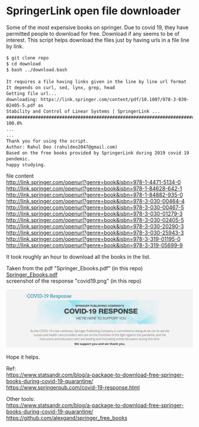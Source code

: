 # SpringerLink open file downloader
Some of the most expensive books on springer. 
Due to covid 19, they have permitted people to download for free. 
Download if any seems to be of interest. 
This script helps download the files just by having urls in a file line by link.

```
$ git clone repo
$ cd download
$ bash ../download.bash

It requires a file having links given in the line by line url format
It depends on curl, sed, lynx, grep, head
Getting file url...
downloading: https://link.springer.com/content/pdf/10.1007/978-3-030-02405-5.pdf as 
Stability and Control of Linear Systems | SpringerLink ...
######################################################################## 100.0%
...
...
Thank you for using the script.
Author: Rahul Deo (rahuldeo2047@gmail.com)
Based on the free books provided by SpringerLink during 2019 covid 19 pendemic.
happy studying.

```

file content    
http://link.springer.com/openurl?genre=book&isbn=978-1-4471-5134-0  
http://link.springer.com/openurl?genre=book&isbn=978-1-84628-642-1  
http://link.springer.com/openurl?genre=book&isbn=978-1-84882-935-0  
http://link.springer.com/openurl?genre=book&isbn=978-3-030-00464-4  
http://link.springer.com/openurl?genre=book&isbn=978-3-030-00467-5  
http://link.springer.com/openurl?genre=book&isbn=978-3-030-01279-3  
http://link.springer.com/openurl?genre=book&isbn=978-3-030-02405-5  
http://link.springer.com/openurl?genre=book&isbn=978-3-030-20290-3  
http://link.springer.com/openurl?genre=book&isbn=978-3-030-25943-3  
http://link.springer.com/openurl?genre=book&isbn=978-3-319-01195-0  
http://link.springer.com/openurl?genre=book&isbn=978-3-319-05699-9  

It took roughly an hour to download all the books in the list.  

Taken from the pdf "Springer_Ebooks.pdf" (in this repo)   
[Springer_Ebooks.pdf]("https://raw.githubusercontent.com/rahuldeo2047/SpringerLink_open_file_downloader/master/Springer_Ebooks.pdf" "Springer_Ebooks.pdf")  
screenshot of the response "covid19.png" (in this repo)
 
![covid 19 reponse](https://raw.githubusercontent.com/rahuldeo2047/SpringerLink_open_file_downloader/master/covid19.png "covid 19 reponse")




Hope it helps.


Ref:   
https://www.statsandr.com/blog/a-package-to-download-free-springer-books-during-covid-19-quarantine/  
https://www.springerpub.com/covid-19-response.html  

Other tools:  
https://www.statsandr.com/blog/a-package-to-download-free-springer-books-during-covid-19-quarantine/   
https://github.com/alexgand/springer_free_books  

